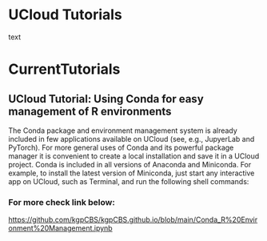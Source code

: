 # UCloud Tutorials

text


# CurrentTutorials

## UCloud Tutorial: Using Conda for easy management of R environments

The Conda package and environment management system is already included in few applications available on UCloud (see, e.g., JupyerLab and PyTorch). For more general uses of Conda and its powerful package manager it is convenient to create a local installation and save it in a UCloud project. Conda is included in all versions of Anaconda and Miniconda. For example, to install the latest version of Miniconda, just start any interactive app on UCloud, such as Terminal, and run the following shell commands:

### For more check link below:
https://github.com/kgpCBS/kgpCBS.github.io/blob/main/Conda_R%20Environment%20Management.ipynb 
